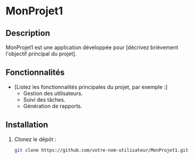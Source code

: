 # MonProjet1  

## Description  
MonProjet1 est une application développée pour [décrivez brièvement l'objectif principal du projet].  

## Fonctionnalités  
- [Listez les fonctionnalités principales du projet, par exemple :]  
  - Gestion des utilisateurs.  
  - Suivi des tâches.  
  - Génération de rapports.  

## Installation  
1. Clonez le dépôt :  
   ```bash
   git clone https://github.com/votre-nom-utilisateur/MonProjet1.git
